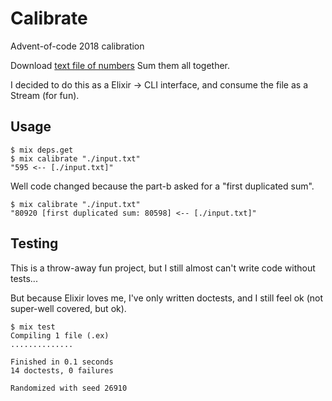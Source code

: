 # Calibrate

Advent-of-code 2018 calibration

Download [text file of numbers](./input.txt)
Sum them all together.

I decided to do this as a Elixir -> CLI interface, and consume the file as a Stream (for fun).

## Usage

```
$ mix deps.get
$ mix calibrate "./input.txt"
"595 <-- [./input.txt]"
```

Well code changed because the part-b asked for a "first duplicated sum".

```
$ mix calibrate "./input.txt"
"80920 [first duplicated sum: 80598] <-- [./input.txt]"
```

## Testing

This is a throw-away fun project, but I still almost can't write code without tests...

But because Elixir loves me, I've only written doctests, and I still feel ok (not super-well covered, but ok).

```
$ mix test
Compiling 1 file (.ex)
..............

Finished in 0.1 seconds
14 doctests, 0 failures

Randomized with seed 26910

